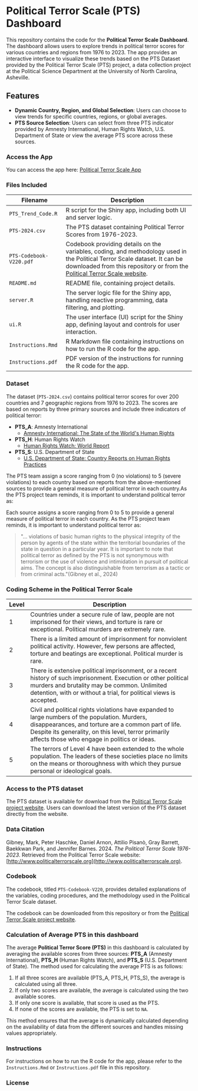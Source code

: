 
# Political Terror Scale (PTS) Dashboard

This repository contains the code for the **Political Terror Scale Dashboard**. The dashboard allows users to explore trends in political terror scores for various countries and regions from 1976 to 2023. The app provides an interactive interface to visualize these trends based on the PTS Dataset provided by the Political Terror Scale (PTS) project, a data collection project at the Political Science Department at the University of North Carolina, Asheville.

## Features

- **Dynamic Country, Region, and Global Selection**: Users can choose to view trends for specific countries, regions, or global averages.
- **PTS Source Selection**: Users can select from three PTS indicator provided by Amnesty International, Human Rights Watch, U.S. Department of State or view the average PTS score across these sources.

### Access the App

You can access the app here: [Political Terror Scale App](https://mohsnmonji.shinyapps.io/PTS_Trend/)

### Files Included

| Filename         | Description                                 |
|------------------|---------------------------------------------|
| `PTS_Trend_Code.R`| R script for the Shiny app, including both UI and server logic. |
| `PTS-2024.csv`   | The PTS dataset containing Political Terror Scores from 1976-2023. |
| `PTS-Codebook-V220.pdf` | Codebook providing details on the variables, coding, and methodology used in the Political Terror Scale dataset. It can be downloaded from this repository or from the [Political Terror Scale website](http://www.politicalterrorscale.org/). |
| `README.md`      | README file, containing project details. |
| `server.R`       | The server logic file for the Shiny app, handling reactive programming, data filtering, and plotting. |
| `ui.R`           | The user interface (UI) script for the Shiny app, defining layout and controls for user interaction. |
| `Instructions.Rmd` | R Markdown file containing instructions on how to  run the R code for the app. |
| `Instructions.pdf` | PDF version of the instructions for running the R code for the app. |

### Dataset

The dataset (`PTS-2024.csv`) contains political terror scores for over 200 countries and 7 geographic regions from 1976 to 2023. The scores are based on reports by three primary sources and include three indicators of political terror:

- **PTS_A**: Amnesty International
    - [Amnesty International: The State of the World's Human Rights](https://amnesty.ca/reports/2024-annual-global-report/?gad_source=1&gclid=Cj0KCQjw3bm3BhDJARIsAKnHoVX7eatPE_Ipefq3HJ_Lg6RDd6AQm16fAs-oRFjs78dZlGzSltESmscaAuDaEALw_wcB)
- **PTS_H**: Human Rights Watch
    - [Human Rights Watch: World Report](https://www.hrw.org/world-report/2024)
- **PTS_S**: U.S. Department of State
    - [U.S. Department of State: Country Reports on Human Rights Practices](https://preview.state.gov/reports/2023-country-reports-on-human-rights-practices/)

The PTS team  assign a score ranging from 0 (no violations) to 5 (severe violations) to each country based on reports from the above-mentioned sources to provide a general measure of political terror in each country.As the PTS project team reminds, it is important to understand political terror as:

Each source assigns a score ranging from 0 to 5 to provide a general measure of political terror in each country. As the PTS project team reminds, it is important to understand political terror as:

> "... violations of basic human rights
to the physical integrity of the person by agents of the state within the territorial boundaries of the state
in question in a particular year. It is important to note that political terror as defined by the PTS is
not synonymous with terrorism or the use of violence and intimidation in pursuit of political aims. The
concept is also distinguishable from terrorism as a tactic or from criminal acts."(Gibney et al., 2024)

### Coding Scheme in the Political Terror Scale 

| Level | Description                                                                                                                                                                                |
|-------|--------------------------------------------------------------------------------------------------------------------------------------------------------------------------------------------|
| 1     | Countries under a secure rule of law, people are not imprisoned for their views, and torture is rare or exceptional. Political murders are extremely rare.                                   |
| 2     | There is a limited amount of imprisonment for nonviolent political activity. However, few persons are affected, torture and beatings are exceptional. Political murder is rare.              |
| 3     | There is extensive political imprisonment, or a recent history of such imprisonment. Execution or other political murders and brutality may be common. Unlimited detention, with or without a trial, for political views is accepted. |
| 4     | Civil and political rights violations have expanded to large numbers of the population. Murders, disappearances, and torture are a common part of life. Despite its generality, on this level, terror primarily affects those who engage in politics or ideas. |
| 5     | The terrors of Level 4 have been extended to the whole population. The leaders of these societies place no limits on the means or thoroughness with which they pursue personal or ideological goals. |

### Access to the PTS dataset 

The PTS dataset is available for download from the [Political Terror Scale project website](http://www.politicalterrorscale.org/). Users can download the latest version of the PTS dataset directly from the website.

### Data Citation

Gibney, Mark, Peter Haschke, Daniel Arnon, Attilio Pisanò, Gray Barrett, Baekkwan Park, and Jennifer Barnes. 2024. *The Political Terror Scale 1976-2023*. Retrieved from the Political Terror Scale website: [http://www.politicalterrorscale.org](http://www.politicalterrorscale.org).

### Codebook

The codebook, titled `PTS-Codebook-V220`, provides detailed explanations of the variables, coding procedures, and the methodology used in the Political Terror Scale dataset. 

The codebook can be downloaded from this repository or from the [Political Terror Scale project website](http://www.politicalterrorscale.org/).

### Calculation of Average PTS in this dashboard

The average **Political Terror Score (PTS)** in this dashboard is calculated by averaging the available scores from three sources: **PTS_A** (Amnesty International), **PTS_H** (Human Rights Watch), and **PTS_S** (U.S. Department of State). The method used for calculating the average PTS is as follows:

1. If all three scores are available (PTS_A, PTS_H, PTS_S), the average is calculated using all three.
2. If only two scores are available, the average is calculated using the two available scores.
3. If only one score is available, that score is used as the PTS.
4. If none of the scores are available, the PTS is set to `NA`.

This method ensures that the average is dynamically calculated depending on the availability of data from the different sources and handles missing values appropriately.

### Instructions

For instructions on how to run the R code for the app, please refer to the `Instructions.Rmd` or `Instructions.pdf` file in this repository.

### License


